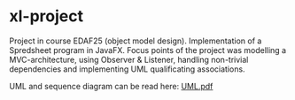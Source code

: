 # xl-project
Project in course EDAF25 (object model design). Implementation of a Spredsheet program in JavaFX. Focus points of the project was modelling a MVC-architecture, using Observer & Listener, handling non-trivial dependencies and implementing UML qualificating associations. 

UML and sequence diagram can be read here: [UML.pdf](https://github.com/Zairian/xl-project/files/7368477/UML.pdf)
